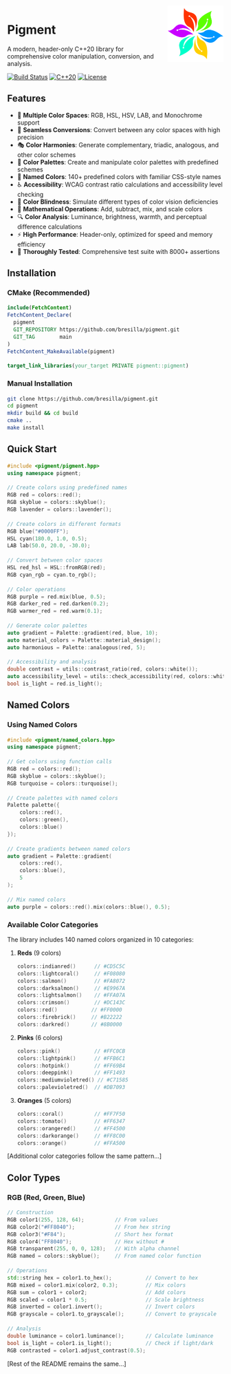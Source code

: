 <img align="right" width="26%" src="./misc/logo.png">

# Pigment

A modern, header-only C++20 library for comprehensive color manipulation, conversion, and analysis.

[![Build Status](https://img.shields.io/badge/build-passing-brightgreen)]()
[![C++20](https://img.shields.io/badge/C%2B%2B-20-blue.svg)]()
[![License](https://img.shields.io/badge/license-MIT-blue.svg)]()

## Features

- 🎨 **Multiple Color Spaces**: RGB, HSL, HSV, LAB, and Monochrome support
- 🔄 **Seamless Conversions**: Convert between any color spaces with high precision
- 🎭 **Color Harmonies**: Generate complementary, triadic, analogous, and other color schemes
- 🎨 **Color Palettes**: Create and manipulate color palettes with predefined schemes
- 🌈 **Named Colors**: 140+ predefined colors with familiar CSS-style names
- ♿ **Accessibility**: WCAG contrast ratio calculations and accessibility level checking
- 🌈 **Color Blindness**: Simulate different types of color vision deficiencies
- 🧮 **Mathematical Operations**: Add, subtract, mix, and scale colors
- 🔍 **Color Analysis**: Luminance, brightness, warmth, and perceptual difference calculations
- ⚡ **High Performance**: Header-only, optimized for speed and memory efficiency
- 🧪 **Thoroughly Tested**: Comprehensive test suite with 8000+ assertions

## Installation

### CMake (Recommended)

```cmake
include(FetchContent)
FetchContent_Declare(
  pigment
  GIT_REPOSITORY https://github.com/bresilla/pigment.git
  GIT_TAG        main
)
FetchContent_MakeAvailable(pigment)

target_link_libraries(your_target PRIVATE pigment::pigment)
```

### Manual Installation

```bash
git clone https://github.com/bresilla/pigment.git
cd pigment
mkdir build && cd build
cmake ..
make install
```

## Quick Start

```cpp
#include <pigment/pigment.hpp>
using namespace pigment;

// Create colors using predefined names
RGB red = colors::red();
RGB skyblue = colors::skyblue();
RGB lavender = colors::lavender();

// Create colors in different formats
RGB blue("#0000FF");
HSL cyan(180.0, 1.0, 0.5);
LAB lab(50.0, 20.0, -30.0);

// Convert between color spaces
HSL red_hsl = HSL::fromRGB(red);
RGB cyan_rgb = cyan.to_rgb();

// Color operations
RGB purple = red.mix(blue, 0.5);
RGB darker_red = red.darken(0.2);
RGB warmer_red = red.warm(0.1);

// Generate color palettes
auto gradient = Palette::gradient(red, blue, 10);
auto material_colors = Palette::material_design();
auto harmonious = Palette::analogous(red, 5);

// Accessibility and analysis
double contrast = utils::contrast_ratio(red, colors::white());
auto accessibility_level = utils::check_accessibility(red, colors::white());
bool is_light = red.is_light();
```

## Named Colors

### Using Named Colors
```cpp
#include <pigment/named_colors.hpp>
using namespace pigment;

// Get colors using function calls
RGB red = colors::red();
RGB skyblue = colors::skyblue();
RGB turquoise = colors::turquoise();

// Create palettes with named colors
Palette palette({
    colors::red(),
    colors::green(),
    colors::blue()
});

// Create gradients between named colors
auto gradient = Palette::gradient(
    colors::red(),
    colors::blue(),
    5
);

// Mix named colors
auto purple = colors::red().mix(colors::blue(), 0.5);
```

### Available Color Categories
The library includes 140 named colors organized in 10 categories:

1. **Reds** (9 colors)
   ```cpp
   colors::indianred()      // #CD5C5C
   colors::lightcoral()     // #F08080
   colors::salmon()         // #FA8072
   colors::darksalmon()     // #E9967A
   colors::lightsalmon()    // #FFA07A
   colors::crimson()        // #DC143C
   colors::red()           // #FF0000
   colors::firebrick()     // #B22222
   colors::darkred()       // #8B0000
   ```

2. **Pinks** (6 colors)
   ```cpp
   colors::pink()           // #FFC0CB
   colors::lightpink()      // #FFB6C1
   colors::hotpink()        // #FF69B4
   colors::deeppink()       // #FF1493
   colors::mediumvioletred() // #C71585
   colors::palevioletred()  // #DB7093
   ```

3. **Oranges** (5 colors)
   ```cpp
   colors::coral()          // #FF7F50
   colors::tomato()         // #FF6347
   colors::orangered()      // #FF4500
   colors::darkorange()     // #FF8C00
   colors::orange()         // #FFA500
   ```

[Additional color categories follow the same pattern...]

## Color Types

### RGB (Red, Green, Blue)
```cpp
// Construction
RGB color1(255, 128, 64);          // From values
RGB color2("#FF8040");             // From hex string
RGB color3("#F84");                // Short hex format
RGB color4("FF8040");              // Hex without #
RGB transparent(255, 0, 0, 128);   // With alpha channel
RGB named = colors::skyblue();     // From named color function

// Operations
std::string hex = color1.to_hex();           // Convert to hex
RGB mixed = color1.mix(color2, 0.3);         // Mix colors
RGB sum = color1 + color2;                   // Add colors
RGB scaled = color1 * 0.5;                   // Scale brightness
RGB inverted = color1.invert();              // Invert colors
RGB grayscale = color1.to_grayscale();       // Convert to grayscale

// Analysis
double luminance = color1.luminance();       // Calculate luminance
bool is_light = color1.is_light();           // Check if light/dark
RGB contrasted = color1.adjust_contrast(0.5);
```

[Rest of the README remains the same...]